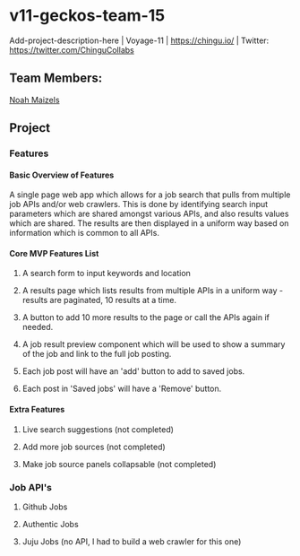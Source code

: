 # v11-geckos-team-15
Add-project-description-here | Voyage-11 | https://chingu.io/ | Twitter: https://twitter.com/ChinguCollabs

## Team Members:

[Noah Maizels](https://github.com/noahniuwa)

## Project

### Features

#### Basic Overview of Features

A single page web app which allows for a job search that pulls from multiple job APIs and/or web crawlers. This is done by identifying search input parameters which are shared amongst various APIs, and also results values which are shared. The results are then displayed in a uniform way based on information which is common to all APIs.

#### Core MVP Features List

1. A search form to input keywords and location

1. A results page which lists results from multiple APIs in a uniform way - results are paginated, 10 results at a time.

1. A button to add 10 more results to the page or call the APIs again if needed.

1. A job result preview component which will be used to show a summary of the job and link to the full job posting.

1. Each job post will have an 'add' button to add to saved jobs.

1. Each post in 'Saved jobs' will have a 'Remove' button.


#### Extra Features

1. Live search suggestions (not completed)

1. Add more job sources (not completed)

1. Make job source panels collapsable (not completed)

### Job API's

1. Github Jobs

1. Authentic Jobs

1. Juju Jobs (no API, I had to build a web crawler for this one)